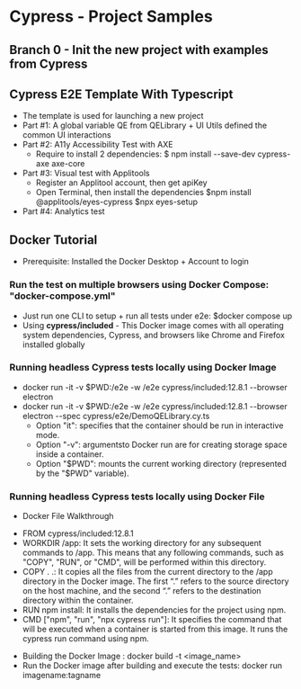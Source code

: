 # Cypress - Project Samples

## Branch 0 -  Init the new project with examples from Cypress

## Cypress E2E Template With Typescript 
 - The template is used for launching a new project 
 - Part #1: A global variable QE from QELibrary + UI Utils defined the common UI interactions
 - Part #2: A11y Accessibility Test with AXE
   + Require to install 2 dependencies: $ npm install --save-dev cypress-axe axe-core
 - Part #3: Visual test with Applitools
   + Register an Applitool account, then get apiKey
   + Open Terminal, then install the dependencies
      $npm install @applitools/eyes-cypress
      $npx eyes-setup
 - Part #4: Analytics test

## Docker Tutorial
 - Prerequisite: Installed the Docker Desktop + Account to login

### Run the test on multiple browsers using Docker Compose: "docker-compose.yml"
 - Just run one CLI to setup + run all tests under e2e: $docker compose up
 - Using **cypress/included** - This Docker image comes with all operating system dependencies, Cypress, and browsers like Chrome and Firefox installed globally

 ### Running headless Cypress tests locally using Docker Image
  - docker run -it -v $PWD:/e2e -w /e2e cypress/included:12.8.1 --browser electron
  - docker run -it -v $PWD:/e2e -w /e2e cypress/included:12.8.1 --browser electron --spec cypress/e2e/DemoQELibrary.cy.ts
    + Option "it": specifies that the container should be run in interactive mode.
    + Option "-v": argumentsto Docker run are for creating storage space inside a container.
    + Option "$PWD": mounts the current working directory (represented by the "$PWD" variable).

### Running headless Cypress tests locally using Docker File 
  - Docker File Walkthrough
   + FROM cypress/included:12.8.1
   + WORKDIR /app: It sets the working directory for any subsequent commands to /app. This means that any following commands, such as "COPY", "RUN", or "CMD", will be performed within this directory.
   + COPY . .: It copies all the files from the current directory to the /app directory in the Docker image. The first “.” refers to the source directory on the host machine, and the second “.” refers to the destination directory within the container.
   + RUN npm install: It installs the dependencies for the project using npm.
   + CMD ["npm", "run", "npx cypress run"]: It specifies the command that will be executed when a container is started from this image. It runs the cypress run command using npm.
  - Building the Docker Image : docker build -t <image_name>
  - Run the Docker image after building and execute the tests: docker run imagename:tagname